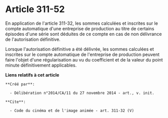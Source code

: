 # Article 311-52

En application de l'article 311-32, les sommes calculées et inscrites sur le compte automatique d'une entreprise de
production au titre de certains épisodes d'une série sont déduites de ce compte en cas de non délivrance de l'autorisation
définitive. 

Lorsque l'autorisation définitive a été délivrée, les sommes calculées et inscrites sur le compte automatique de l'entreprise
de production peuvent faire l'objet d'une régularisation au vu du coefficient et de la valeur du point minute définitivement
applicables.

**Liens relatifs à cet article**

	**Créé par**:

	  - Délibération n°2014/CA/11 du 27 novembre 2014 - art., v. init.

	**Cite**:

	  - Code du cinéma et de l'image animée - art. 311-32 (V)
